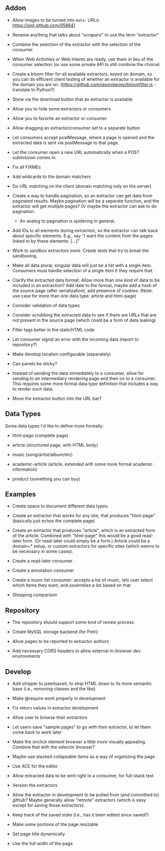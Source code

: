 ## Addon

* Allow images to be turned into `data:` URLs: https://gist.github.com/958841

* Rename anything that talks about "scrapers" to use the term "extractor"

* Combine the selection of the extractor with the selection of the consumer

* When Web Activities or Web Intents are ready, use them in lieu of the consumer selection (or use some private API to still combine the choice)

* Create a bloom filter for all available extractors, keyed on domain, so you can do efficient client testing of whether an extractor is available for the domain you are on. (https://github.com/jasondavies/bloomfilter.js - translate to Python?)

* Show via the download button that an extractor is available

* Allow you to hide some extractors or consumers

* Allow you to favorite an extractor or consumer

* Allow dragging an extractor/consumer set to a separate button

* Let consumers accept postMessage, where a page is opened and the extracted data is sent via postMessage to that page.

* Let the consumer open a new URL automatically when a POST submission comes in.

* Fix all FIXMEs

* Add wildcards to the domain matchers

* Do URL matching on the client (domain matching only on the server)

* Create a way to handle pagination, so an extractor can get data from paginated results.  Maybe pagination will be a separate function, and the extractor will get multiple pages?  Or maybe the extractor can ask to do pagination.

  - An analog to pagination is spidering in general.

* Add IDs to all elements during extraction, so the extractor can talk back about specific elements.  E.g., say "I want the content from the pages linked to by these elements: [...]"

* Work to sandbox extractors more.  Create tests that try to break the sandboxing.

* Make all data plural; singular data will just be a list with a single item.  Consumers must handle selection of a single item if they require that.

* Clarify the extracted data format.  Allow more than one kind of data to be included in an extraction?  Add date to the format, maybe add a hash of the source page (after serialization), add presence of cookies.  (Note: use case for more than one data type: article and html-page)

* Consider validation of data types

* Consider scrubbing the extracted data to see if there are URLs that are not present in the source page (which could be a form of data leaking)

* Filter <meta> tags better in the staticHTML code

* Let consumer signal an error with the incoming data (report to repository?)

* Make develop location configurable (separately)

* Can panels be sticky?

* Instead of sending the data immediately to a consumer, allow for sending to an intermediary rendering page and then on to a consumer. This requires some more formal data type definition that includes a way to render such data.

* Move the extractor button into the URL bar?


## Data Types

Some data types I'd like to define more formally:

* html-page (complete page)

* article (structured page, with HTML body)

* music (song/artist/album/etc)

* academic-article (article, extended with some more formal academic information)

* product (something you can buy)


## Examples

* Create space to document different data types.

* Create an extractor that works for any site, that produces "html-page" (basically just echos the complete page)

* Create an extractor that produces "article", which is an extracted form of the article.  Combined with "html-page" this would be a good read-later form.  (Or read-later could simply be a form.)  Article could be a domain=* setup, or custom extractors for specific sites (which seems to be necessary in some cases).

* Create a read-later consumer

* Create a annotation consumer

* Create a music list consumer: accepts a list of music, lets user select which items they want, and assembles a list based on that

* Shopping comparison


## Repository

* The repository should support some kind of review process

* Create MySQL storage backend (for Petri)

* Allow pages to be reported to extractor authors

* Add necessary CORS headers to allow external in-browser dev environments


## Develop

* Add stripper to jseeitsaveit, to strip HTML down to its more semantic base (i.e., removing classes and the like).

* Make @require work properly in development

* Fix return values in extractor development

* Allow user to browse their extractors

* Let users save "sample pages" to go with their extractor, to let them come back to work later

* Make the onclick element browser a little more visually appealing. Combine that with the selector browser?

* Maybe use stacked collapsable items as a way of organizing the page

* Use ACE for the editor

* Allow extracted data to be sent right to a consumer, for full-stack test

* Version the extractors

* Allow the extractor in development to be pulled from (and committed to) github?  Maybe generally allow "remote" extractors (which is easy except for saving those extractors).

* Keep track of the saved state (i.e., has it been edited since saved?)

* Make some portions of the page resizable

* Set page title dynamically

* Use the full width of the page
